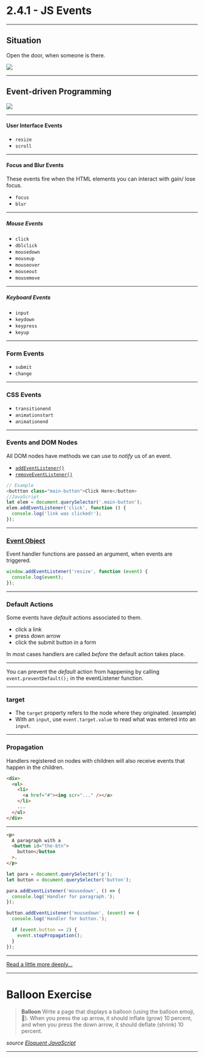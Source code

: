 # 2.4.1 - JS Events

---

## Situation

Open the door, when someone is there.

<img src="assets/door.gif" />

---

## Event-driven Programming

<img src="assets/fig1_event.png" />

---

#### User Interface Events

- `resize`
- `scroll`

---

#### Focus and Blur Events

These events fire when the HTML elements you can interact with gain/ lose focus.

- `focus`
- `blur`

---

##### Mouse Events

- `click`
- `dblclick`
- `mousedown`
- `mouseup`
- `mouseover`
- `mouseout`
- `mousemove`

---

##### Keyboard Events

- `input`
- `keydown`
- `keypress`
- `keyup`

---

### Form Events

- `submit`
- `change`

---

### CSS Events

- `transitionend`
- `animationstart`
- `animationend`

---

### Events and DOM Nodes

All DOM nodes have methods we can use to _notify_ us of an event.

- [`addEventListener()`](https://developer.mozilla.org/en-US/docs/Web/API/EventTarget/addEventListener)
- [`removeEventListener()`](https://developer.mozilla.org/en-US/docs/Web/API/EventTarget/removeEventListener)

```js
// Example
<buttton class="main-button">Click Here</button>
//JavaScript
let elem = document.querySelector('.main-button');
elem.addEventListener('click', function () {
  console.log('link was clicked!');
});
```

---

### [Event Object](https://www.w3schools.com/jsref/obj_event.asp)

Event handler functions are passed an argument, when events are triggered.

```js
window.addEventListener('resize', function (event) {
  console.log(event);
});
```

---

### Default Actions

Some events have _default_ actions associated to them.

- click a link
- press down arrow
- click the submit button in a form

In most cases handlers are called _before_ the default action takes place.

---

You can prevent the _default_ action from happening by calling `event.preventDefault();` in the eventListener function.

---

### target

- The `target` property refers to the node where they originated. (example)
- With an `input`, use `event.target.value` to read what was entered into an `input`.

---

### Propagation

Handlers registered on nodes with children will also receive events that happen in the children.

```html
<div>
  <ul>
    <li>
      <a href="#"><img scr="..." /></a>
    </li>
    ...
  </ul>
</div>
```

---

```html
<p>
  A paragraph with a
  <button id="the-btn">
    button</button
  >.
</p>
```

```js
let para = document.querySelector('p');
let button = document.querySelector('button');

para.addEventListener('mousedown', () => {
  console.log('Handler for paragraph.');
});

button.addEventListener('mousedown', (event) => {
  console.log('Handler for button.');

  if (event.button == 2) {
    event.stopPropagation();
  }
});
```

---

[Read a little more deeply…](https://eloquentjavascript.net/15_event.html)

---

# Balloon Exercise

> **Balloon**
> Write a page that displays a balloon (using the balloon emoji, 🎈). When you press the up arrow, it should inflate (grow) 10 percent, and when you press the down arrow, it should deflate (shrink) 10 percent.

_source [Eloquent JavaScript](https://eloquentjavascript.net/15_event.html)_

---
